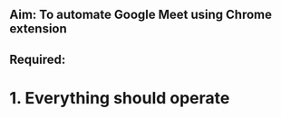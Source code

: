## Aim: To automate Google Meet using Chrome extension

## Required:
# 1. Everything should operate

